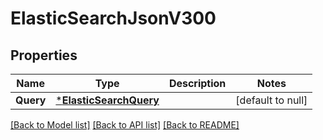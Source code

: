 # ElasticSearchJsonV300

## Properties
Name | Type | Description | Notes
------------ | ------------- | ------------- | -------------
**Query** | [***ElasticSearchQuery**](ElasticSearchQuery.md) |  | [default to null]

[[Back to Model list]](../README.md#documentation-for-models) [[Back to API list]](../README.md#documentation-for-api-endpoints) [[Back to README]](../README.md)



